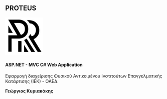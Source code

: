 ## PROTEUS

<img src="proteus-logo.png" width=120 />

#### ASP.NET - MVC C# Web Application

Εφαρμογή διαχείρισης Φυσικού Αντικειμένου Ινστιτούτων Επαγγελματικής Κατάρτισης (ΙΕΚ) - ΟΑΕΔ.

__Γεώργιος Κυριακάκης__
